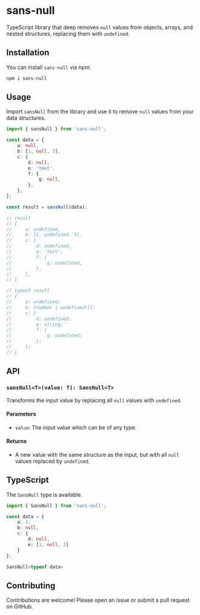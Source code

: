 # sans-null

TypeScript library that deep removes `null` values from objects, arrays, and nested structures, replacing them with `undefined`.

## Installation

You can install `sans-null` via npm:

```sh
npm i sans-null
```

## Usage

Import `sansNull` from the library and use it to remove `null` values from your data structures.

```typescript
import { sansNull } from 'sans-null';

const data = {
    a: null,
    b: [1, null, 3],
    c: {
        d: null,
        e: 'text',
        f: {
            g: null,
        },
    },
};

const result = sansNull(data);

// result
// {
//     a: undefined,
//     b: [1, undefined, 3],
//     c: {
//         d: undefined,
//         e: 'text',
//         f: {
//             g: undefined,
//         },
//     },
// }

// typeof result
// {
//     a: undefined;
//     b: (number | undefined)[];
//     c: {
//         d: undefined;
//         e: string;
//         f: {
//             g: undefined;
//         };
//     };
// }
```

## API

### `sansNull<T>(value: T): SansNull<T>`

Transforms the input value by replacing all `null` values with `undefined`.

#### Parameters

- `value`: The input value which can be of any type.

#### Returns

- A new value with the same structure as the input, but with all `null` values replaced by `undefined`.

## TypeScript

The `SansNull` type is available.

```typescript
import { SansNull } from 'sans-null';

const data = {
    a: 1,
    b: null,
    c: {
        d: null,
        e: [1, null, 3]
    }
};

SansNull<typeof data>
```

## Contributing

Contributions are welcome! Please open an issue or submit a pull request on GitHub.
